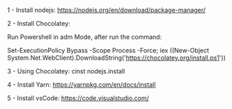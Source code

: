 1 - Install nodejs:
https://nodejs.org/en/download/package-manager/

2 - Install Chocolatey:

Run Powershell in adm Mode, after run the command: 

Set-ExecutionPolicy Bypass -Scope Process -Force; iex ((New-Object System.Net.WebClient).DownloadString('https://chocolatey.org/install.ps1'))

3 - Using Chocolatey:
cinst nodejs.install

4 - Install Yarn:
https://yarnpkg.com/en/docs/install

5 - Install vsCode:
https://code.visualstudio.com/